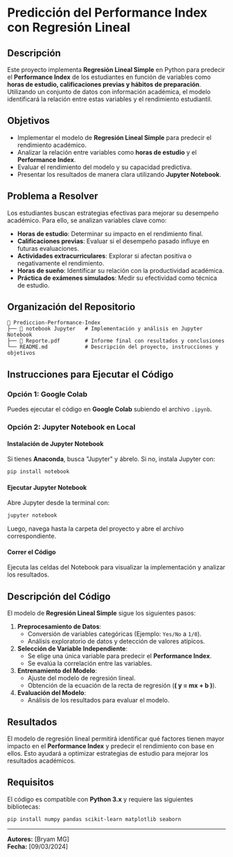 # Predicción del **Performance Index** con Regresión Lineal  

## Descripción  
Este proyecto implementa **Regresión Lineal Simple** en Python para predecir el **Performance Index** de los estudiantes en función de variables como **horas de estudio, calificaciones previas y hábitos de preparación**. Utilizando un conjunto de datos con información académica, el modelo identificará la relación entre estas variables y el rendimiento estudiantil.  

## Objetivos  
- Implementar el modelo de **Regresión Lineal Simple** para predecir el rendimiento académico.  
- Analizar la relación entre variables como **horas de estudio** y el **Performance Index**.  
- Evaluar el rendimiento del modelo y su capacidad predictiva.  
- Presentar los resultados de manera clara utilizando **Jupyter Notebook**.  

## Problema a Resolver  
Los estudiantes buscan estrategias efectivas para mejorar su desempeño académico. Para ello, se analizan variables clave como:  

- **Horas de estudio**: Determinar su impacto en el rendimiento final.  
- **Calificaciones previas**: Evaluar si el desempeño pasado influye en futuras evaluaciones.  
- **Actividades extracurriculares**: Explorar si afectan positiva o negativamente el rendimiento.  
- **Horas de sueño**: Identificar su relación con la productividad académica.  
- **Práctica de exámenes simulados**: Medir su efectividad como técnica de estudio.  

## Organización del Repositorio  

```
📂 Prediccion-Performance-Index  
├── 📂 notebook Jupyter   # Implementación y análisis en Jupyter Notebook  
├── 📂 Reporte.pdf        # Informe final con resultados y conclusiones  
└── README.md            # Descripción del proyecto, instrucciones y objetivos  
```

## Instrucciones para Ejecutar el Código  

### Opción 1: Google Colab  
Puedes ejecutar el código en **Google Colab** subiendo el archivo `.ipynb`.  

### Opción 2: Jupyter Notebook en Local  
#### Instalación de Jupyter Notebook  
Si tienes **Anaconda**, busca "Jupyter" y ábrelo. Si no, instala Jupyter con:  
```bash
pip install notebook
```

#### Ejecutar Jupyter Notebook  
Abre Jupyter desde la terminal con:  
```bash
jupyter notebook
```
Luego, navega hasta la carpeta del proyecto y abre el archivo correspondiente.  

#### Correr el Código  
Ejecuta las celdas del Notebook para visualizar la implementación y analizar los resultados.  

## Descripción del Código  
El modelo de **Regresión Lineal Simple** sigue los siguientes pasos:  

1. **Preprocesamiento de Datos**:  
   - Conversión de variables categóricas (Ejemplo: `Yes/No` a `1/0`).  
   - Análisis exploratorio de datos y detección de valores atípicos.  
2. **Selección de Variable Independiente**:  
   - Se elige una única variable para predecir el **Performance Index**.  
   - Se evalúa la correlación entre las variables.  
3. **Entrenamiento del Modelo**:  
   - Ajuste del modelo de regresión lineal.  
   - Obtención de la ecuación de la recta de regresión (**\( y = mx + b \)**).  
4. **Evaluación del Modelo**:  
   - Análisis de los resultados para evaluar el modelo.  

## Resultados  
El modelo de regresión lineal permitirá identificar qué factores tienen mayor impacto en el **Performance Index** y predecir el rendimiento con base en ellos. Esto ayudará a optimizar estrategias de estudio para mejorar los resultados académicos.  

## Requisitos  
El código es compatible con **Python 3.x** y requiere las siguientes bibliotecas:  
```bash
pip install numpy pandas scikit-learn matplotlib seaborn
```

---
**Autores:** [Bryam MG]  
**Fecha:** [09/03/2024]  


